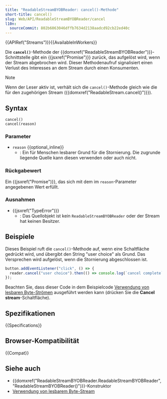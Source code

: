 ```yaml
---
title: "ReadableStreamBYOBReader: cancel()-Methode"
short-title: cancel()
slug: Web/API/ReadableStreamBYOBReader/cancel
l10n:
  sourceCommit: 802b6063046dffb7634d2138aadcd92cb22ed40c
---
```


{{APIRef("Streams")}}{{AvailableInWorkers}}

Die **`cancel()`**-Methode der {{domxref("ReadableStreamBYOBReader")}}-Schnittstelle gibt ein {{jsxref("Promise")}} zurück, das aufgelöst wird, wenn der Stream abgebrochen wird. Dieser Methodenaufruf signalisiert einen Verlust des Interesses an dem Stream durch einen Konsumenten.

> [!NOTE]
> Wenn der Leser aktiv ist, verhält sich die `cancel()`-Methode gleich wie die für den zugehörigen Stream ({{domxref("ReadableStream.cancel()")}}).

## Syntax

```js-nolint
cancel()
cancel(reason)
```

### Parameter

- `reason` {{optional_inline}}
  - : Ein für Menschen lesbarer Grund für die Stornierung. Die zugrunde liegende Quelle kann diesen verwenden oder auch nicht.

### Rückgabewert

Ein {{jsxref("Promise")}}, das sich mit dem im `reason`-Parameter angegebenen Wert erfüllt.

### Ausnahmen

- {{jsxref("TypeError")}}
  - : Das Quellobjekt ist kein `ReadableStreamBYOBReader` oder der Stream hat keinen Besitzer.

## Beispiele

Dieses Beispiel ruft die `cancel()`-Methode auf, wenn eine Schaltfläche gedrückt wird, und übergibt den String "user choice" als Grund. Das Versprechen wird aufgelöst, wenn die Stornierung abgeschlossen ist.

```js
button.addEventListener("click", () => {
  reader.cancel("user choice").then(() => console.log(`cancel complete`));
});
```

Beachten Sie, dass dieser Code in dem Beispielcode [Verwendung von lesbaren Byte-Strömen](/de/docs/Web/API/Streams_API/Using_readable_byte_streams#result) ausgeführt werden kann (drücken Sie die **Cancel stream**-Schaltfläche).

## Spezifikationen

{{Specifications}}

## Browser-Kompatibilität

{{Compat}}

## Siehe auch

- {{domxref("ReadableStreamBYOBReader.ReadableStreamBYOBReader", "ReadableStreamBYOBReader()")}}-Konstruktor
- [Verwendung von lesbarem Byte-Stream](/de/docs/Web/API/Streams_API/Using_readable_byte_streams)
